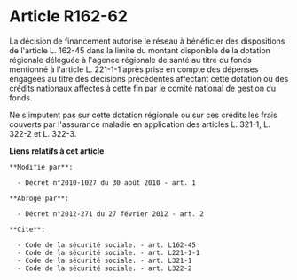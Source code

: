 # Article R162-62

La décision de financement autorise le réseau à bénéficier des dispositions de l'article L. 162-45 dans la limite du montant
disponible de la dotation régionale déléguée à l'agence régionale de santé au titre du fonds mentionné à l'article L. 221-1-1
après prise en compte des dépenses engagées au titre des décisions précédentes affectant cette dotation ou des crédits
nationaux affectés à cette fin par le comité national de gestion du fonds. 

Ne s'imputent pas sur cette dotation régionale ou sur ces crédits les frais couverts par l'assurance maladie en application
des articles L. 321-1, L. 322-2 et L. 322-3.

**Liens relatifs à cet article**

	**Modifié par**:

	  - Décret n°2010-1027 du 30 août 2010 - art. 1

	**Abrogé par**:

	  - Décret n°2012-271 du 27 février 2012 - art. 2

	**Cite**:

	  - Code de la sécurité sociale. - art. L162-45
	  - Code de la sécurité sociale. - art. L221-1-1
	  - Code de la sécurité sociale. - art. L321-1
	  - Code de la sécurité sociale. - art. L322-2
